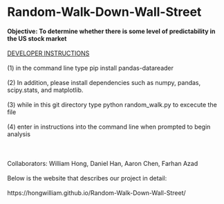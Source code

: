 # Random-Walk-Down-Wall-Street
<p> <b> Objective: To determine whether there is some level of predictability in the US stock market </b> <br>
  <br><ins> DEVELOPER INSTRUCTIONS </ins> </br>
<br>(1) in the command line type pip install pandas-datareader</br>
<br>(2) In addition, please install dependencies such as numpy, pandas, scipy.stats, and matplotlib.<br>
<br>(3) while in this git directory type python random_walk.py to excecute the file</br>
<br>(4) enter in instructions into the command line when prompted to begin analysis</br>
<br></br>
<br>Collaborators: William Hong, Daniel Han, Aaron Chen, Farhan Azad </br>
<br>Below is the website that describes our project in detail:</br>
<br>https://hongwilliam.github.io/Random-Walk-Down-Wall-Street/</br>
